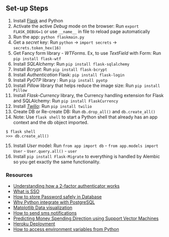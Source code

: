 ## Set-up Steps

1. Install [Flask](https://flask.palletsprojects.com/en/2.2.x/quickstart/) and Python
2. Activate the active _Debug_ mode on the browser: Run `export FLASK_DEBUG=1` or use `__name__` in file to reload page automatically
3. Run the app: `python flaskmain.py`
4. Get a _secret_ key: Run `python` -> `import secrets` -> `secrets.token_hex(16)`
5. Get Fancy form library - _WTForms_. Ex, to use _TextField_ with Form: Run `pip install flask-wtf`
6. Install _SQLAlchemy_: Run `pip install flask-sqlalchemy`
7. Install _Bcrypt_: Run `pip install flask-bcrypt`
8. Install _Authentication_ Flask: `pip install flask-login`
9. Install _PyOTP_ library : Run `pip install pyotp`
10. Install _Pillow_ library that helps reduce the image size: Run `pip install Pillow`
11. Install _Flask-Currency_ library, the Currency handling extension for Flask and SQLAlchemy: Run `pip install FlaskCurrency`
12. Install [_Twilio_](https://www.twilio.com/docs/sms/quickstart/python): Run `pip install twilio`
13. Create DB or Re-create DB: Run `db.drop_all()` and `db.create_all()`
14. Note: Use `flask shell` to start a Python shell that already has an app context and the db object imported.

```
$ flask shell
>>> db.create_all()
```

15. Install _User_ model: Run `from app import db` - `from app.models import User` - `User.query.all()` - `user`
16. Install `pip install Flask-Migrate` to everything is handled by Alembic so you get exactly the same functionality.

### Resources

- [Understanding how a 2-factor authenticator works](https://blog.bytebytego.com/p/ep-16-design-google-placesyelp-also)
- [What is SSO](https://blog.bytebytego.com/p/what-is-sso-episode-7)
- [How to store Password safely in Database](https://www.youtube.com/watch?v=zt8Cocdy15c)
- [Why Python integrate with PostgreSQL](https://blog.bytebytego.com/p/ep30-why-is-postgresql-the-most-loved)
- [Matplotlib Data visualization](https://www.youtube.com/watch?v=UO98lJQ3QGI)
- [How to send sms notifications](https://www.twilio.com/blog/sms-transaction-notifications-transferwise-twilio-python)
- [Predicting Money Spending Direction using Support Vector Machines](https://jakevdp.github.io/PythonDataScienceHandbook/05.07-support-vector-machines.html)
- [Heroku Deployment](https://www.youtube.com/watch?v=6DI_7Zja8Zc&t=613s)
- [How to access environment variables from Python](https://www.twilio.com/blog/environment-variables-python)
